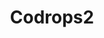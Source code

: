 ---
title: Codrops2
excerpt: Codrops is a web design and development blog that publishes articles and tutorials about the latest web trends, techniques and new possibilities.
type: site
link: https://tympanus.net/codrops/
tags: ui, test1, test2
createdAt: 2019-11-02 11:26:00
---